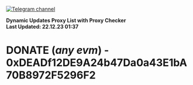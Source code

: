 [![Telegram channel](https://img.shields.io/endpoint?url=https://runkit.io/damiankrawczyk/telegram-badge/branches/master?url=https://t.me/n4z4v0d)](https://t.me/n4z4v0d) 

**Dynamic Updates Proxy List with Proxy Checker**  
**Last Updated: 22.12.23 01:37**

# DONATE (_any evm_) - 0xDEADf12DE9A24b47Da0a43E1bA70B8972F5296F2
